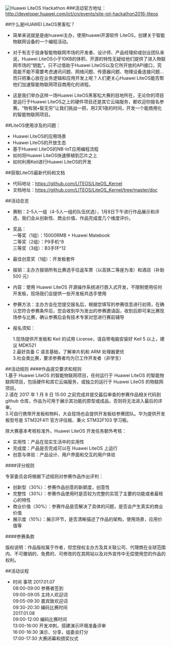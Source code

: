 ![Huawei LiteOS Hackathon](http://developer.huawei.com/ict/sites/default/files/dc_image/900x440_001.png)
###活动官方地址：http://developer.huawei.com/ict/cn/events/site-iot-hackathon2016-liteos

##什么是HUAWEI LiteOS黑客松？
  * 简单来说就是是由huawei主办，使用huawei开源软件 LiteOS，创建关于智能物联网设备的一个编程活动。
     
  * 对于有志于投身智能物联网市场的开发者、设计师、产品经理抑或创业团队来说，Huawei LiteOS小于10KB的体积、开源的特性无疑给他们提供了进入物联网市场的“钥匙”。只不过借助于Huawei LiteOS以及它所开放的API接口，究竟能不能不需要考虑通讯问题、网络问题、传感器问题、物理设备连接问题…而只把重心放在业务逻辑和应用开发上呢？人们更关心Huawei LiteOS能否帮他们加速智能物联网项目商用化的进程。
      
  * 这是我们举办这样一场Huawei LiteOS黑客松大赛的目地所在，无论你的项目是运行于Huawei LiteOS之上的硬件项目还是其它云端服务，都欢迎你报名参赛。“物有限•智无穷”让我们挑战一把，用2天1夜的时间，开发一个能商用化的智能物联网项目。

##LiteOS使用涉及的问题：
* Huawei LiteOS的应用场景
* Huawei LiteOS的开放生态
* 基于Huawei LiteOS的NB-IoT应用编程流程
* 如何将Huawei LiteOS快速移植到芯片之上
* 如何利用Keil进行Huawei LiteOS的开发

##获取LiteOS最新代码和文档    
* 代码地址：https://github.com/LITEOS/LiteOS_Kernel
* 文档地址：https://github.com/LITEOS/LiteOS_Kernel/tree/master/doc


##活动总览
* 赛制：2-5人一组（4-5人一组的队伍优选），1月8日下午进行作品展示和评选，我们会从创新性、商业价值、作品完成度几个维度评价。

* 奖品：  
  一等奖（1组）：15000RMB + Huawei Matebook     
  二等奖（2组）：P9手机^8       
  三等奖（3组）：B3手环^12

* 最佳创意奖（1组）：开发板套件
* 报销：主办方报销所有比赛选手往返车票（以高铁二等座为准）和酒店（补助 500 元）

* 内容：使用 Huawei LiteOS 开源操作系统进行嵌入式开发，不限制使用任何开发板，现场我们会提供一些开发板共选手使用

* 参赛方法：主办方会在您提交报名后，根据您填写的参赛信息进行初筛，在确认您符合参赛条件后，您会收到华为发出的参赛邀请函，收到后即可来比赛现场参与比赛，确认参赛后会有技术专家对您进行赛前辅导

* 报名须知：

  1.现场提供开发板和 Keil 的试用 License，请自带电脑安装好 Keil 5 以上，建议 MDK521  
  2.最好具备 C 语言基础，了解单片机和 ARM 处理器更优  
  3.社会类比赛，要求参赛者均为已工作开发者（非学生）

##活动规则
####作品提交要求和规则       
  1.基于 Huawei LiteOS 的智能物联网项目，任何运行于 Huawei LiteOS 的智能物联网项目，包括硬件和其它云端服务，或独立的运行于 Huawei LiteOS 的物联网项目。       
  2.请在 2017 年 1 月 8 日 15:00 之前完成并提交最后审查的参赛作品相关代码到 github 仓库，作品为可用于展示其功能的原型或成品，否则将无法进入最后的评审。            
  3.可自行携带开发板和物料，大会现场也会提供开发板给参赛团队。华为提供开发板型号是 STM32F411 官方评估板、秉火 STM32F103 学习板。

除大赛基本考核标准外，Huawei LiteOS 开发任务额外考核：

* 实用性：产品在现实生活中的实用性
* 完成度：产品是否完成可以在 Huawei LiteOS 上运行
* 创意与体验：产品设计、用户界面和交互的用户体验

####评分规则

专家委员会将根据下述规则对参赛作品作出评判：

* 创新型（30%）：参赛作品创意的新颖度，创意性
* 完整性（30%）：参赛作品使用时是否较为完整的实现了主要的功能或者最核心的特性
* 商业价值（30%）：参赛作品是否解决了具体的问题，是否会产生真实的商业价值
* 展示度（10%）：展示环节，是否清晰描述了作品的架构，使用场景，应用价值等

####参赛条款

版权说明：作品版权属于作者，但您授权主办方及其关联公司、代理商在全球范围内、不可撤销的、免费的、可修改的在其网站以及对外宣传中无偿使用您的作品的权利。

##活动议程
* 时间    事项    2017.01.07      
08:00-09:00	 参赛者签到     
09:00-09:05	主持人欢迎词        
09:05-09:30	嘉宾致欢迎词        
09:30-20:30	编码比赛时间        
2017.01.08      
09:00-12:00	编码比赛时间        
13:00-16:00	开发冲刺，搭建演示环境准备评审      
16:00-16:30	演示、分享，组委会打分      
17:00-17:30	大赛闭幕和颁奖仪式
